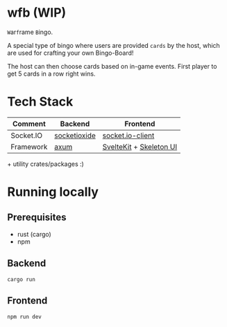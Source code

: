 <!-- Backend Resources -->

[socketioxide]: https://docs.rs/socketioxide/0.18.0/socketioxide/index.html
[axum]: https://docs.rs/axum/0.8.6/axum/index.html

<!-- Frontend Resources -->

[socket.io-client]: https://www.npmjs.com/package/socket.io-client
[SvelteKit]: https://svelte.dev/docs/kit/introduction
[Skeleton UI]: https://v3.skeleton.dev/

<!-- Markdown -->

# wfb (WIP)

`W`ar`f`rame `B`ingo.

A special type of bingo where users are provided `cards` by the host, which are used for crafting your own Bingo-Board!

The host can then choose cards based on in-game events. First player to get 5 cards in a row right wins.

# Tech Stack

| Comment   | Backend        | Frontend                    |
| --------- | -------------- | --------------------------- |
| Socket.IO | [socketioxide] | [socket.io-client]          |
| Framework | [axum]         | [SvelteKit] + [Skeleton UI] |

\+ utility crates/packages :)

# Running locally

## Prerequisites

- rust (cargo)
- npm

## Backend

```
cargo run
```

## Frontend

```
npm run dev
```
